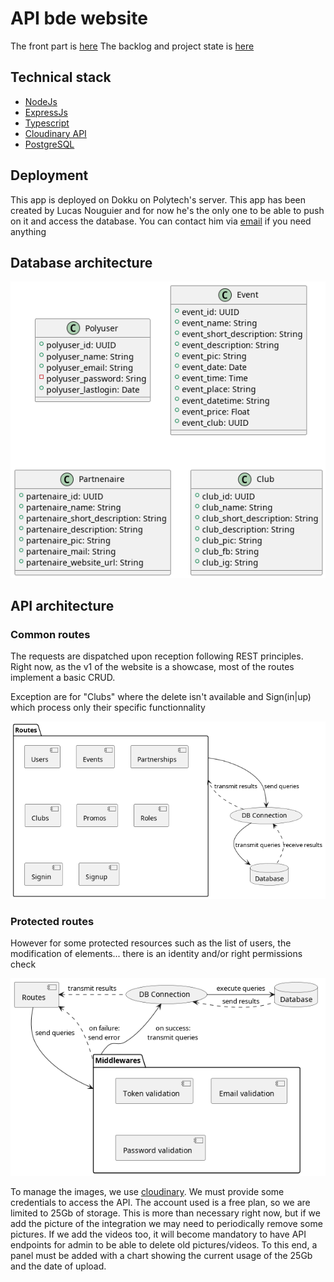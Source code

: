 # API bde website
The front part is [here](https://github.com/iusildra/bde-website-front)
The backlog and project state is [here](https://miro.com/welcomeonboard/QlBGdUM0UVhVd2FVUm9TYXBrZHFhb1FwNzdIcnBVeHJCa0FUVmpQMTYyN0phQ1FRWXl4Sm1BMUprWlVLNTZwOHwzNDU4NzY0NTI5NDA2MzU1NDQ4?share_link_id=723413879718)

## Technical stack
- [NodeJs](https://nodejs.org/en/)
- [ExpressJs](https://expressjs.com/)
- [Typescript](https://www.typescriptlang.org/)
- [Cloudinary API](https://cloudinary.com/)
- [PostgreSQL](https://www.postgresql.org/)
  
## Deployment
This app is deployed on Dokku on Polytech's server. This app has been created by Lucas Nouguier and for now he's the only one to be able to push on it and access the database. You can contact him via [email](mailto:lucas.nouguier@etu.umontpellier.fr) if you need anything

## Database architecture
![database entities](doc/db.png)
## API architecture
### Common routes
The requests are dispatched upon reception following REST principles. Right now, as the v1 of the website is a showcase, most of the routes implement a basic CRUD.

Exception are for "Clubs" where the delete isn't available and Sign(in|up) which process only their specific functionnality

![architecture](doc/Router.png)

### Protected routes
However for some protected resources such as the list of users, the modification of elements... there is an identity and/or right permissions check

![protected resources architecture](doc/protectedResources.png)

To manage the images, we use [cloudinary](https://cloudinary.com/). We must provide some credentials to access the API. The account used is a free plan, so we are limited to 25Gb of storage. This is more than necessary right now, but if we add the picture of the integration we may need to periodically remove some pictures. If we add the videos too, it will become mandatory to have API endpoints for admin to be able to delete old pictures/videos.
To this end, a panel must be added with a chart showing the current usage of the 25Gb and the date of upload. 
